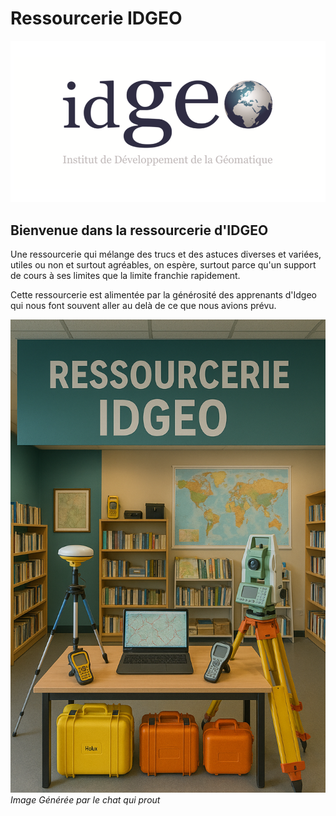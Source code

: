 # Ressourcerie IDGEO

![logo idgeo](assets/idgeo-logo.png)

Bienvenue dans la ressourcerie d'IDGEO
-------

Une ressourcerie qui mélange des trucs et  des astuces diverses et variées, utiles ou non et surtout agréables, on espère, surtout parce qu'un support de cours à ses limites que la limite franchie rapidement.

Cette ressourcerie est alimentée par la générosité des apprenants d'Idgeo qui nous font souvent aller au delà de ce que nous avions prévu.

![](assets/ressourcerie_gpt.png)
*Image Générée par le chat qui prout*

